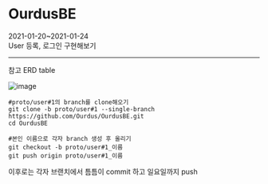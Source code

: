 # OurdusBE
2021-01-20~2021-01-24  
User 등록, 로그인 구현해보기
  
---
참고 ERD table  
  
![image](https://user-images.githubusercontent.com/59992230/105052812-a5120700-5ab3-11eb-8060-faf9d8d9509e.png)  
  
  
  
  
~~~
#proto/user#1의 branch를 clone해오기 
git clone -b proto/user#1 --single-branch https://github.com/Ourdus/OurdusBE.git
cd OurdusBE
  
#본인 이름으로 각자 branch 생성 후 올리기
git checkout -b proto/user#1_이름
git push origin proto/user#1_이름
~~~
  
이후로는 각자 브랜치에서 틈틈이 commit 하고 일요일까지 push


